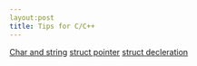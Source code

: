 ```yaml
---
layout:post
title: Tips for C/C++
---
```


[Char and string](https://www.geeksforgeeks.org/char-vs-stdstring-vs-char-c/)
[struct pointer](https://www.programiz.com/c-programming/c-structures-pointers)
[struct decleration](https://en.cppreference.com/w/cpp/language/constructor)

